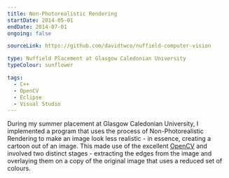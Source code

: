 ```yaml
---
title: Non-Photorealistic Rendering
startDate: 2014-05-01
endDate: 2014-07-01
ongoing: false

sourceLink: https://github.com/davidtwco/nuffield-computer-vision

type: Nuffield Placement at Glasgow Caledonian University
typeColour: sunflower

tags:
  - C++
  - OpenCV
  - Eclipse
  - Visual Studio
---
```

During my summer placement at Glasgow Caledonian University, I implemented a program that uses the process of Non-Photorealistic Rendering to make an image look less realistic - in essence, creating a cartoon out of an image. This made use of the excellent [OpenCV](http://opencv.org/) and involved two distinct stages - extracting the edges from the image and overlaying them on a copy of the original image that uses a reduced set of colours.
